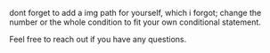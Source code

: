 dont forget to add a img path for yourself, which i forgot;
change the number or the whole condition to fit your own conditional statement. 

Feel free to reach out if you have any questions.
